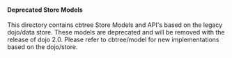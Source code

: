 #### Deprecated Store Models ####

This directory contains cbtree Store Models and API's based on the legacy dojo/data store. These models are deprecated and will be removed with the release of dojo 2.0. Please refer to cbtree/model for new implementations based on the dojo/store.
